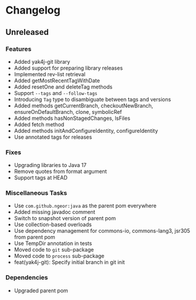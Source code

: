# Changelog

## Unreleased

### Features

* Added yak4j-git library
* Added support for preparing library releases
* Implemented rev-list retrieval
* Added getMostRecentTagWithDate
* Added resetOne and deleteTag methods
* Support `--tags` and `--follow-tags`
* Introducing `Tag` type to disambiguate between tags and versions
* Added methods getCurrentBranch, checkoutNewBranch, ensureOnDefaultBranch, clone, symbolicRef
* Added methods hasNonStagedChanges, lsFiles
* Added fetch method
* Added methods initAndConfigureIdentity, configureIdentity
* Use annotated tags for releases

### Fixes

* Upgrading libraries to Java 17
* Remove quotes from format argument
* Support tags at HEAD

### Miscellaneous Tasks

* Use `com.github.ngeor:java` as the parent pom everywhere
* Added missing javadoc comment
* Switch to snapshot version of parent pom
* Use collection-based overloads
* Use dependency management for commons-io, commons-lang3, jsr305 from parent pom
* Use TempDir annotation in tests
* Moved code to `git` sub-package
* Moved code to `process` sub-package
* feat(yak4j-git): Specify initial branch in git init

### Dependencies

* Upgraded parent pom
